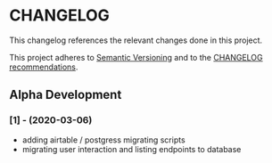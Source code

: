 CHANGELOG
=========

This changelog references the relevant changes done in this project.

This project adheres to [Semantic Versioning](http://semver.org/) 
and to the [CHANGELOG recommendations](http://keepachangelog.com/).
## Alpha Development

### [1] - (2020-03-06)
- adding airtable / postgress migrating scripts
- migrating user interaction and listing endpoints to database
